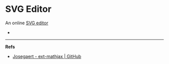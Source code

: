 SVG Editor
==========

An online [SVG editor][svg-editor]

* 


---

**Refs**

* [Josegaert - ext-mathjax | GitHub](https://github.com/josegaert/ext-mathjax)


[svg-editor]: http://svgedit.josegaert.com